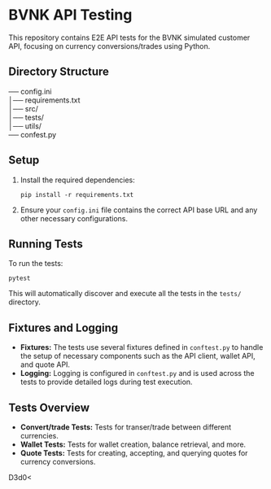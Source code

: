 # BVNK API Testing

This repository contains E2E API tests for the BVNK simulated customer API, focusing on currency conversions/trades using Python.

## Directory Structure
── config.ini            
│── requirements.txt      
│── src/                  
│── tests/                
│── utils/                
── confest.py

## Setup

1. Install the required dependencies:
    ```
    pip install -r requirements.txt
    ```

2. Ensure your `config.ini` file contains the correct API base URL and any other necessary configurations.

## Running Tests

To run the tests:
```
pytest
```

This will automatically discover and execute all the tests in the `tests/` directory.

## Fixtures and Logging

- **Fixtures:** The tests use several fixtures defined in `conftest.py` to handle the setup of necessary components such as the API client, wallet API, and quote API.
- **Logging:** Logging is configured in `conftest.py` and is used across the tests to provide detailed logs during test execution.

## Tests Overview

- **Convert/trade Tests:** Tests for transer/trade between different currencies.
- **Wallet Tests:** Tests for wallet creation, balance retrieval, and more.
- **Quote Tests:** Tests for creating, accepting, and querying quotes for currency conversions.

D3d0<












